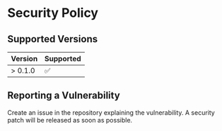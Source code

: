 # Security Policy

## Supported Versions

| Version   | Supported          |
| -------   | ------------------ |
| > 0.1.0   | :white_check_mark: |

## Reporting a Vulnerability

Create an issue in the repository explaining the vulnerability. A security patch will be released as soon as possible.
